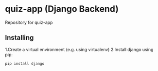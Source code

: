 # quiz-app (Django Backend)
Repository for quiz-app
## Installing
1.Create a virtual environment (e.g. using virtualenv)
2.Install django using pip:

``` 
pip install django
```
